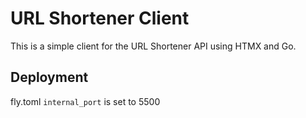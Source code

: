 # URL Shortener Client

This is a simple client for the URL Shortener API using HTMX and Go.

## Deployment

fly.toml `internal_port` is set to 5500